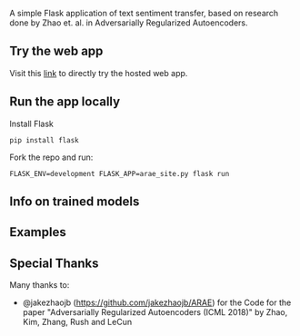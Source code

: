 A simple Flask application of text sentiment transfer, based on research done by Zhao et. al. in Adversarially Regularized Autoencoders.

## Try the web app

Visit this [link](https://arae-sentiment-transfer.herokuapp.com/inference) to directly try the hosted web app.

## Run the app locally

Install Flask
```
pip install flask
```  

Fork the repo and run:
```
FLASK_ENV=development FLASK_APP=arae_site.py flask run
```
## Info on trained models



## Examples


## Special Thanks
Many thanks to:
- @jakezhaojb (https://github.com/jakezhaojb/ARAE) for the Code for the paper "Adversarially Regularized Autoencoders (ICML 2018)" by Zhao, Kim, Zhang, Rush and LeCun
